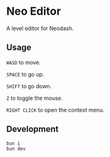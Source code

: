 # Neo Editor

A level editor for Neodash.

## Usage

`WASD` to move.

`SPACE` to go up.

`SHIFT` to go down.

`Z` to toggle the mouse.

`RIGHT CLICK` to open the context menu.

## Development

```bash
bun i
bun dev
```
